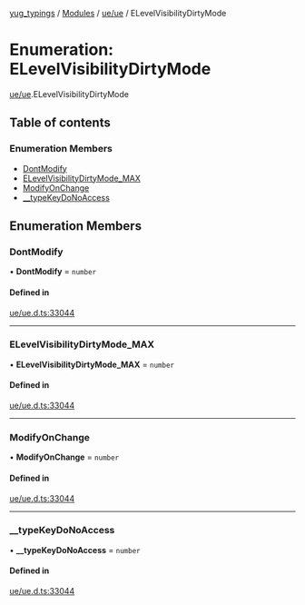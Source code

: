 [yug_typings](../README.md) / [Modules](../modules.md) / [ue/ue](../modules/ue_ue.md) / ELevelVisibilityDirtyMode

# Enumeration: ELevelVisibilityDirtyMode

[ue/ue](../modules/ue_ue.md).ELevelVisibilityDirtyMode

## Table of contents

### Enumeration Members

- [DontModify](ue_ue.ELevelVisibilityDirtyMode.md#dontmodify)
- [ELevelVisibilityDirtyMode\_MAX](ue_ue.ELevelVisibilityDirtyMode.md#elevelvisibilitydirtymode_max)
- [ModifyOnChange](ue_ue.ELevelVisibilityDirtyMode.md#modifyonchange)
- [\_\_typeKeyDoNoAccess](ue_ue.ELevelVisibilityDirtyMode.md#__typekeydonoaccess)

## Enumeration Members

### DontModify

• **DontModify** = `number`

#### Defined in

[ue/ue.d.ts:33044](https://github.com/YugMetaverse/yug_typings/blob/b7d9b19/ue/ue.d.ts#L33044)

___

### ELevelVisibilityDirtyMode\_MAX

• **ELevelVisibilityDirtyMode\_MAX** = `number`

#### Defined in

[ue/ue.d.ts:33044](https://github.com/YugMetaverse/yug_typings/blob/b7d9b19/ue/ue.d.ts#L33044)

___

### ModifyOnChange

• **ModifyOnChange** = `number`

#### Defined in

[ue/ue.d.ts:33044](https://github.com/YugMetaverse/yug_typings/blob/b7d9b19/ue/ue.d.ts#L33044)

___

### \_\_typeKeyDoNoAccess

• **\_\_typeKeyDoNoAccess** = `number`

#### Defined in

[ue/ue.d.ts:33044](https://github.com/YugMetaverse/yug_typings/blob/b7d9b19/ue/ue.d.ts#L33044)
